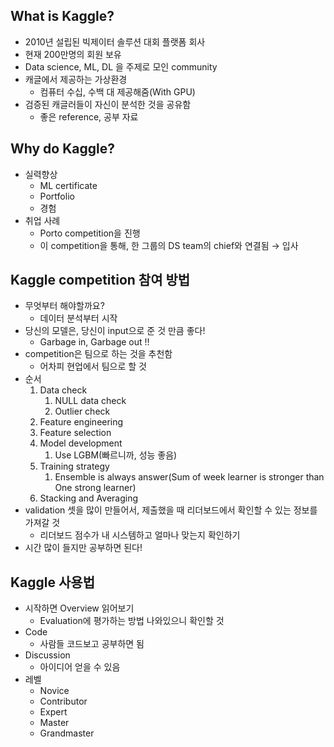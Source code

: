 ## What is Kaggle?

- 2010년 설립된 빅제이터 솔루션 대회 플랫폼 회사
- 현재 200만명의 회원 보유
- Data science, ML, DL 을 주제로 모인 community
- 캐글에서 제공하는 가상환경
    - 컴퓨터 수십, 수백 대 제공해줌(With GPU)
- 검증된 캐글러들이 자신이 분석한 것을 공유함
    - 좋은 reference, 공부 자료

## Why do Kaggle?

- 실력향상
    - ML certificate
    - Portfolio
    - 경험
- 취업 사례
    - Porto competition을 진행
    - 이 competition을 통해, 한 그룹의 DS team의 chief와 연결됨 → 입사

## Kaggle competition 참여 방법

- 무엇부터 해야할까요?
    - 데이터 분석부터 시작
- 당신의 모델은, 당신이 input으로 준 것 만큼 좋다!
    - Garbage in, Garbage out !!
- competition은 팀으로 하는 것을 추천함
    - 어차피 현업에서 팀으로 할 것
- 순서
    1. Data check
        1. NULL data check
        2. Outlier check
    2. Feature engineering
    3. Feature selection
    4. Model development
        1. Use LGBM(빠르니까, 성능 좋음)
    5. Training strategy
        1. Ensemble is always answer(Sum of week learner is stronger than One strong learner)
    6. Stacking and Averaging
- validation 셋을 많이 만들어서, 제출했을 때 리더보드에서 확인할 수 있는 정보를 가져갈 것
    - 리더보드 점수가 내 시스템하고 얼마나 맞는지 확인하기
- 시간 많이 들지만 공부하면 된다!

## Kaggle 사용법

- 시작하면 Overview 읽어보기
    - Evaluation에 평가하는 방법 나와있으니 확인할 것
- Code
    - 사람들 코드보고 공부하면 됨
- Discussion
    - 아이디어 얻을 수 있음
- 레벨
    - Novice
    - Contributor
    - Expert
    - Master
    - Grandmaster
